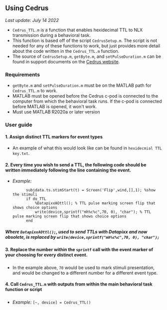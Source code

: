 ## Using Cedrus
*Last update: July 14 2022*
* ```Cedrus_TTL.m``` is a function that enables hexidecimal TTL to NLX transmission during a behavioral task.
* This function is based off of the script ```CedrusSetup.m```. The script is not needed for any of these functions to work, but just provides more detail about the code written in the ```Cedrus_TTL.m``` function. 
* The source of ```CedrusSetup.m```, ```getByte.m```, and ```setPulseDuration.m``` can be found in support documents on the [Cedrus website](https://www.cedrus.com/support/xid/matlab.htm).

### Requirements
* ```getByte.m``` and ```setPulseDuration.m``` must be on the MATLAB path for ```Cedrus_TTL.m``` to work.
* MATLAB must be opened before the Cedrus c-pod is connected to the computer from which the behavioral task runs. If the c-pod is connected before MATLAB is opened, it won't work.
* Must use MATLAB R2020a or later version

### User guide
#### 1. Assign distinct TTL markers for event types
#### 
* An example of what this would look like can be found in ```hexidecmial TTL key.txt```.
#### 2. Every time you wish to send a TTL, the following code should be written immediately following the line containing the event.
* *Example:*
  ```   
        subjdata.ts.stimStart(t) = Screen('Flip',wind,[],1); %show the stimuli
        if do_TTL
            %DatapixxAOttl(); % TTL pulse marking screen flip that shows choice options
            write(device,sprintf("mh%c%c",70, 0), "char"); % TTL pulse marking screen flip that shows choice options
        end
##### Where ```DatapixxAOttl();```, used to send TTLs with Datapixx and now obsolete, is replaced by ```write(device,sprintf("mh%c%c",70, 0), "char");```
#### 3. Replace the number within the ```sprintf``` call with the event marker of your choosing for every distinct event.
##### 
* In the example above, ```70``` would be used to mark stimuli presentation, and would be changed to a different number for a different event type. 
#### 4. Call ```Cedrus_TTL.m``` with outputs from within the main behavioral task function or script
##### 
* *Example:* ```[~, device] = Cedrus_TTL()```
